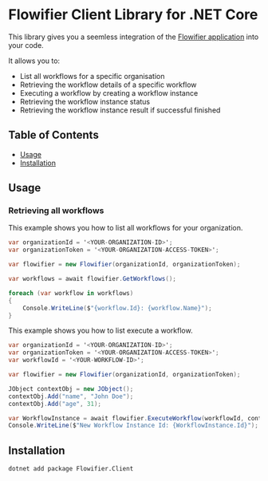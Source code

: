 # Flowifier Client Library for .NET Core

This library gives you a seemless integration of the [Flowifier application](http://flowifier.com) into your code.

It allows you to:
- List all workflows for a specific organisation
- Retrieving the workflow details of a specific workflow
- Executing a workflow by creating a workflow instance
- Retrieving the workflow instance status
- Retrieving the workflow instance result if successful finished

## Table of Contents
- [Usage](#usage)
- [Installation](#installation)

## Usage

### Retrieving all workflows

This example shows you how to list all workflows for your organization.

```csharp
var organizationId = '<YOUR-ORGANIZATION-ID>';
var organizationToken = '<YOUR-ORGANIZATION-ACCESS-TOKEN>';

var flowifier = new Flowifier(organizationId, organizationToken);

var workflows = await flowifier.GetWorkflows();

foreach (var workflow in workflows)
{
    Console.WriteLine($"{workflow.Id}: {workflow.Name}");
}
```

This example shows you how to list execute a workflow.

```csharp
var organizationId = '<YOUR-ORGANIZATION-ID>';
var organizationToken = '<YOUR-ORGANIZATION-ACCESS-TOKEN>';
var workflowId = '<YOUR-WORKFLOW-ID>';

var flowifier = new Flowifier(organizationId, organizationToken);

JObject contextObj = new JObject();
contextObj.Add("name", "John Doe");
contextObj.Add("age", 31);

var WorkflowInstance = await flowifier.ExecuteWorkflow(workflowId, contextObj);
Console.WriteLine($"New Workflow Instance Id: {WorkflowInstance.Id}");
```

## Installation

`dotnet add package Flowifier.Client`